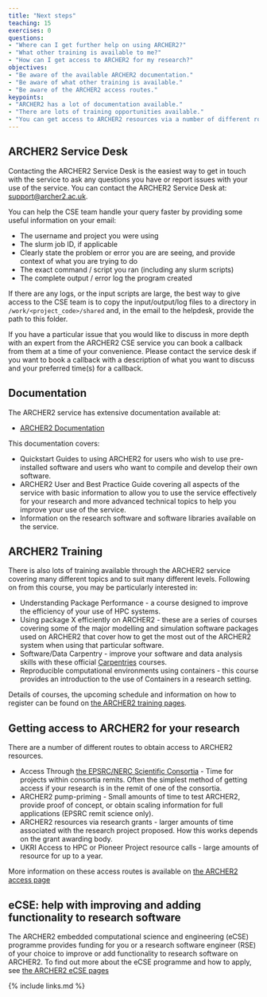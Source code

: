```yaml
---
title: "Next steps"
teaching: 15
exercises: 0
questions:
- "Where can I get further help on using ARCHER2?"
- "What other training is available to me?"
- "How can I get access to ARCHER2 for my research?"
objectives:
- "Be aware of the available ARCHER2 documentation."
- "Be aware of what other training is available."
- "Be aware of the ARCHER2 access routes."
keypoints:
- "ARCHER2 has a lot of documentation available."
- "There are lots of training opportunities available."
- "You can get access to ARCHER2 resources via a number of different routes."
---
```


## ARCHER2 Service Desk

Contacting the ARCHER2 Service Desk is the easiest way to get in touch with the service to ask
any questions you have or report issues with your use of the service. You can contact the 
ARCHER2 Service Desk at: [support@archer2.ac.uk](mailto:support@archer2.ac.uk).

You can help the CSE team handle your query faster by providing some useful information
on your email:

  * The username and project you were using
  * The slurm job ID, if applicable
  * Clearly state the problem or error you are are seeing, and provide context of what you are trying to do
  * The exact command / script you ran (including any slurm scripts)
  * The complete output / error log the program created

If there are any logs, or the input scripts are large, the best way to give access to
the CSE team is to copy the input/output/log files to a directory in `/work/<project_code>/shared`
and, in the email to the helpdesk, provide the path to this folder.

If you have a particular issue that you would like to discuss in more depth with an expert
from the ARCHER2 CSE service you can book a callback from them at a time of your convenience.
Please contact the service desk if you
want to book a callback with a description of what you want to discuss and your preferred
time(s) for a callback.

## Documentation

The ARCHER2 service has extensive documentation available at:

* [ARCHER2 Documentation](https://docs.archer2.ac.uk)

This documentation covers:

* Quickstart Guides to using ARCHER2 for users who wish to use pre-installed software and users
  who want to compile and develop their own software.
* ARCHER2 User and Best Practice Guide covering all aspects of the service with basic information
  to allow you to use the service effectively for your research and more advanced technical topics
  to help you improve your use of the service.
* Information on the research software and software libraries available on the service.

## ARCHER2 Training

There is also lots of training available through the ARCHER2 service covering many different topics
and to suit many different levels. Following on from this course, you may be particularly interested in:

* Understanding Package Performance - a course designed to improve the efficiency of your use of
  HPC systems.
* Using package X efficiently on ARCHER2 - these are a series of courses covering some of the major modelling and
  simulation software packages used on ARCHER2 that cover how to get the most out of the ARCHER2 
  system when using that particular software.
* Software/Data Carpentry - improve your software and data analysis skills with these official
  [Carpentries](https://www.carpentries.org) courses.
* Reproducible computational environments using containers - this course provides an introduction to the
  use of Containers in a research setting.

Details of courses, the upcoming schedule and information on how to register can be found on
[the ARCHER2 training pages](https://www.archer2.ac.uk/training/).

## Getting access to ARCHER2 for your research

There are a number of different routes to obtain access to ARCHER2 resources.

* Access Through [the EPSRC/NERC Scientific Consortia](https://www.archer2.ac.uk/research/consortia/) -
  Time for projects within consortia remits. Often the simplest method of getting access if your research
  is in the remit of one of the consortia.
* ARCHER2 pump-priming - Small amounts of time to test ARCHER2, provide proof of concept, or obtain scaling
  information for full applications (EPSRC remit science only).
* ARCHER2 resources via research grants - larger amounts of time associated with the research project proposed.
  How this works depends on the grant awarding body.
* UKRI Access to HPC or Pioneer Project resource calls - large amounts of resource for up to a year.

More information on these access routes is available on
[the ARCHER2 access page](https://www.archer2.ac.uk/support-access/access.html)

## eCSE: help with improving and adding functionality to research software

The ARCHER2 embedded computational science and engineering (eCSE) programme provides funding 
for you or a research software engineer (RSE) of your choice to improve or add functionality
to research software on ARCHER2. To find out more about the eCSE programme and how to apply,
see [the ARCHER2 eCSE pages](https://www.archer2.ac.uk/ecse/)

{% include links.md %}

